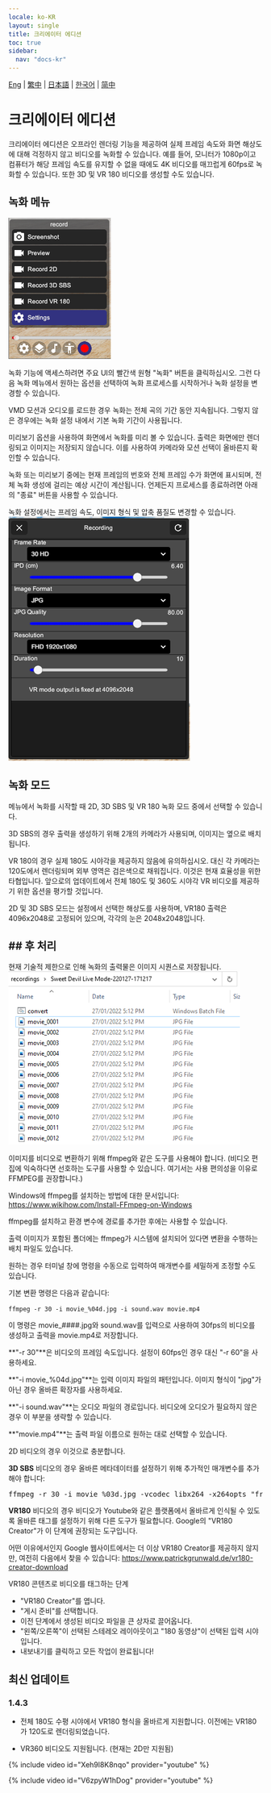 ```yaml
---
locale: ko-KR
layout: single
title: 크리에이터 에디션
toc: true
sidebar:
  nav: "docs-kr"
---
```

[Eng](/dancexr/creator) | [繁中](/tw/dancexr/creator) | [日本語](/jp/dancexr/creator) | [한국어](/kr/dancexr/creator) | [简中](/zh/dancexr/creator)


# 크리에이터 에디션

크리에이터 에디션은 오프라인 렌더링 기능을 제공하여 실제 프레임 속도와 화면 해상도에 대해 걱정하지 않고 비디오를 녹화할 수 있습니다. 예를 들어, 모니터가 1080p이고 컴퓨터가 해당 프레임 속도를 유지할 수 없을 때에도 4K 비디오를 매끄럽게 60fps로 녹화할 수 있습니다. 또한 3D 및 VR 180 비디오를 생성할 수도 있습니다.

## 녹화 메뉴

![녹화 메뉴](/images/record_menu.png)

녹화 기능에 액세스하려면 주요 UI의 빨간색 원형 "녹화" 버튼을 클릭하십시오. 그런 다음 녹화 메뉴에서 원하는 옵션을 선택하여 녹화 프로세스를 시작하거나 녹화 설정을 변경할 수 있습니다.

VMD 모션과 오디오를 로드한 경우 녹화는 전체 곡의 기간 동안 지속됩니다. 그렇지 않은 경우에는 녹화 설정 내에서 기본 녹화 기간이 사용됩니다.

미리보기 옵션을 사용하여 화면에서 녹화를 미리 볼 수 있습니다. 출력은 화면에만 렌더링되고 이미지는 저장되지 않습니다. 이를 사용하여 카메라와 모션 선택이 올바른지 확인할 수 있습니다.

녹화 또는 미리보기 중에는 현재 프레임의 번호와 전체 프레임 수가 화면에 표시되며, 전체 녹화 생성에 걸리는 예상 시간이 계산됩니다. 언제든지 프로세스를 종료하려면 아래의 "종료" 버튼을 사용할 수 있습니다.

녹화 설정에서는 프레임 속도, 이미지 형식 및 압축 품질도 변경할 수 있습니다.
![녹화 설정](/images/record_setting.png)

## 녹화 모드

메뉴에서 녹화를 시작할 때 2D, 3D SBS 및 VR 180 녹화 모드 중에서 선택할 수 있습니다.

3D SBS의 경우 출력을 생성하기 위해 2개의 카메라가 사용되며, 이미지는 옆으로 배치됩니다.

VR 180의 경우 실제 180도 시야각을 제공하지 않음에 유의하십시오. 대신 각 카메라는 120도에서 렌더링되며 외부 영역은 검은색으로 채워집니다. 이것은 현재 효율성을 위한 타협입니다. 앞으로의 업데이트에서 전체 180도 및 360도 시야각 VR 비디오를 제공하기 위한 옵션을 평가할 것입니다.

2D 및 3D SBS 모드는 설정에서 선택한 해상도를 사용하며, VR180 출력은 4096x2048로 고정되어 있으며, 각각의 눈은 2048x2048입니다.
## ## 후 처리

현재 기술적 제한으로 인해 녹화의 출력물은 이미지 시퀀스로 저장됩니다.
![녹화 이미지](/images/record_images.png)

이미지를 비디오로 변환하기 위해 ffmpeg와 같은 도구를 사용해야 합니다. (비디오 편집에 익숙하다면 선호하는 도구를 사용할 수 있습니다. 여기서는 사용 편의성을 이유로 FFMPEG를 권장합니다.)

Windows에 ffmpeg를 설치하는 방법에 대한 문서입니다: https://www.wikihow.com/Install-FFmpeg-on-Windows

ffmpeg를 설치하고 환경 변수에 경로를 추가한 후에는 사용할 수 있습니다.

출력 이미지가 포함된 폴더에는 ffmpeg가 시스템에 설치되어 있다면 변환을 수행하는 배치 파일도 있습니다.

원하는 경우 터미널 창에 명령을 수동으로 입력하여 매개변수를 세밀하게 조정할 수도 있습니다.

기본 변환 명령은 다음과 같습니다:
```
ffmpeg -r 30 -i movie_%04d.jpg -i sound.wav movie.mp4
```

이 명령은 movie_####.jpg와 sound.wav를 입력으로 사용하여 30fps의 비디오를 생성하고 출력을 movie.mp4로 저장합니다.

**"-r 30"**은 비디오의 프레임 속도입니다. 설정이 60fps인 경우 대신 "-r 60"을 사용하세요.

**"-i movie_%04d.jpg"**는 입력 이미지 파일의 패턴입니다. 이미지 형식이 "jpg"가 아닌 경우 올바른 확장자를 사용하세요.

**"-i sound.wav"**는 오디오 파일의 경로입니다. 비디오에 오디오가 필요하지 않은 경우 이 부분을 생략할 수 있습니다.

**"movie.mp4"**는 출력 파일 이름으로 원하는 대로 선택할 수 있습니다.


2D 비디오의 경우 이것으로 충분합니다.

**3D SBS** 비디오의 경우 올바른 메타데이터를 설정하기 위해 추가적인 매개변수를 추가해야 합니다:
<pre>
ffmpeg -r 30 -i movie_%03d.jpg -vcodec libx264 -x264opts "frame-packing=3" movie.mp4
</pre>

**VR180** 비디오의 경우 비디오가 Youtube와 같은 플랫폼에서 올바르게 인식될 수 있도록 올바른 태그를 설정하기 위해 다른 도구가 필요합니다. Google의 "VR180 Creator"가 이 단계에 권장되는 도구입니다.

어떤 이유에서인지 Google 웹사이트에서는 더 이상 VR180 Creator를 제공하지 않지만, 여전히 다음에서 찾을 수 있습니다: https://www.patrickgrunwald.de/vr180-creator-download

VR180 콘텐츠로 비디오를 태그하는 단계
* "VR180 Creator"를 엽니다.
* "게시 준비"를 선택합니다.
* 이전 단계에서 생성된 비디오 파일을 큰 상자로 끌어옵니다.
* "왼쪽/오른쪽"이 선택된 스테레오 레이아웃이고 "180 동영상"이 선택된 입력 시야입니다.
* 내보내기를 클릭하고 모든 작업이 완료됩니다!

## 최신 업데이트
### 1.4.3
* 전체 180도 수평 시야에서 VR180 형식을 올바르게 지원합니다. 이전에는 VR180가 120도로 렌더링되었습니다.

* VR360 비디오도 지원됩니다. (현재는 2D만 지원됨)

{% include video id="Xeh9l8K8nqo" provider="youtube" %}

{% include video id="V6zpyW1hDog" provider="youtube" %}
